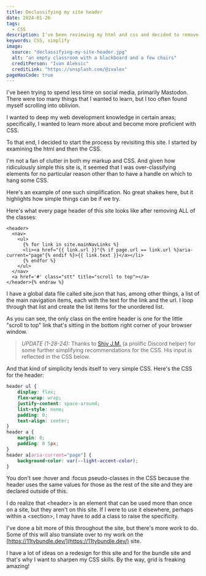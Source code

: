 ```yaml
---
title: Declassifying my site header
date: 2024-01-26
tags:
  - CSS
description: I've been reviewing my html and css and decided to remove unnecessary classes from my header.
keywords: CSS, simplify
image:
  source: "declassifying-my-site-header.jpg"
  alt: "an empty classroom with a blackboard and a few chairs"
  creditPerson: "Ivan Aleksic"
  creditLink: "https://unsplash.com/@ivalex"
pageHasCode: true
---
```


I've been trying to spend less time on social media, primarily Mastodon. There were too many things that I wanted to learn, but I too often found myself scrolling into oblivion.

I wanted to deep my web development knowledge in certain areas; specifically, I wanted to learn more about and become more proficient with CSS.

To that end, I decided to start the process by revisiting this site. I started by examining the html and then the CSS.

I'm not a fan of clutter in both my markup and CSS. And given how ridiculously simple this site is, it seemed that I was over-classifying elements for no particular reason other than to have a handle on which to hang some CSS.

Here's an example of one such simplification. No great shakes here, but it highlights how simple things can be if we try.

Here's what every page header of this site looks like after removing ALL of the classes:

```jinja2{% raw %}
<header>
  <nav>
    <ul>
      {% for link in site.mainNavLinks %}
      <li><a href="{{ link.url }}"{% if page.url == link.url %}aria-current="page"{% endif %}>{{ link.text }}</a></li>
      {% endfor %}
    </ul>
  </nav>
  <a href='#' class="stt" title="scroll to top"></a>
</header>{% endraw %}
```

I have a global data file called site.json that has, among other things, a list of the main navigation items, each with the text for the link and the url. I loop through that list and create the list items for the unordered list.

As you can see, the only class on the entire header is one for the little "scroll to top" link that's sitting in the bottom right corner of your browser window.

> _UPDATE (1-28-24):_ Thanks to [Shiv J.M.](https://shivjm.blog/) (a prolific Discord helper) for some further simplifying recommendations for the CSS. His input is reflected in the CSS below.

And that kind of simplicity lends itself to very simple CSS. Here's the CSS for the header:

```css
header ul {
	display: flex;
	flex-wrap: wrap;
	justify-content: space-around;
	list-style: none;
	padding: 0;
	text-align: center;
}
header a {
	margin: 0;
	padding: 0 5px;
}
header a[aria-current="page"] {
	background-color: var(--light-accent-color);
}
```

You don't see :hover and :focus pseudo-classes in the CSS because the header uses the same values for those as the rest of the site and they are declared outside of this.

I do realize that \<header> is an element that can be used more than once on a site, but they aren't on this site. If I were to use it elsewhere, perhaps within a \<section>, I may have to add a class to raise the specificity.

I've done a bit more of this throughout the site, but there's more work to do. Some of this will also translate over to my work on the [https://11tybundle.dev/](https://11tybundle.dev/) site.

I have a lot of ideas on a redesign for this site and for the bundle site and that's why I want to sharpen my CSS skills. By the way, grid is freaking amazing!
